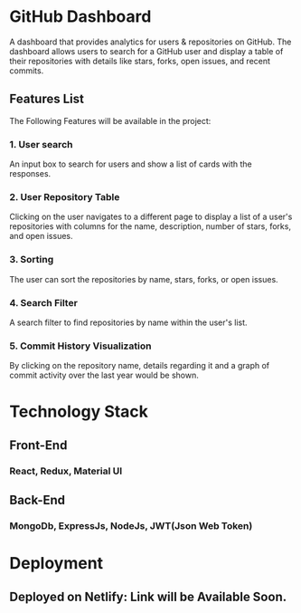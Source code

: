 # GitHub Dashboard

A dashboard that provides analytics for users & repositories on GitHub. The
dashboard allows users to search for a GitHub user and display a table of
their repositories with details like stars, forks, open issues, and recent commits.

## Features List

The Following Features will be available in the project:

### 1. User search

An input box to search for users and show a list of cards with the
responses.

### 2. User Repository Table

Clicking on the user navigates to a different page to
display a list of a user's repositories with columns for the name, description,
number of stars, forks, and open issues.

### 3. Sorting

The user can sort the repositories by name, stars, forks, or open issues.

### 4. Search Filter

A search filter to find repositories by name within the user's list. 

### 5. Commit History Visualization

By clicking on the repository name, details regarding it and a graph of commit activity over the last
year would be shown.

# Technology Stack

## Front-End

### React, Redux, Material UI


## Back-End

### MongoDb, ExpressJs, NodeJs, JWT(Json Web Token)


# Deployment

## Deployed on Netlify: Link will be Available Soon.


